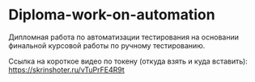 # Diploma-work-on-automation
Дипломная работа по автоматизации тестирования на основании финальной курсовой работы по ручному тестированию.


Ссылка на короткое видео по токену (откуда взять и куда вставить): https://skrinshoter.ru/vTuPrFE4R9t